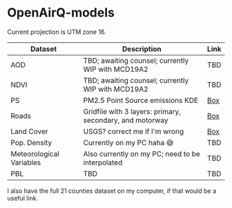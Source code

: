 # OpenAirQ-models
Current projection is UTM zone 16.

| Dataset | Description | Link  |
|---|---|---|
| AOD | TBD; awaiting counsel; currently WIP with MCD19A2 | TBD |
| NDVI | TBD; awaiting counsel; currently WIP with MCD19A2 | TBD |
| PS | PM2.5 Point Source emissions KDE | [Box](https://uchicago.box.com/s/zyc0p9ng1cppg7pwqt87ffrheefhhgg4) |
| Roads | Gridfile with 3 layers: primary, secondary, and motorway | [Box](https://uchicago.box.com/s/zyc0p9ng1cppg7pwqt87ffrheefhhgg4) |
| Land Cover | USGS? correct me if I'm wrong | [Box](https://uchicago.app.box.com/s/91hv3royvxncr9z0ftmfwhyad5zfl14p/folder/135021951276) |
| Pop. Density | Currently on my PC haha 😅 | TBD |
| Meteorological Variables | Also currently on my PC; need to be interpolated | TBD |
| PBL | TBD | TBD |

I also have the full 21 counties dataset on my computer, if that would be a useful link.